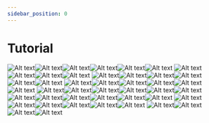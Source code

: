 ```yaml
---
sidebar_position: 0
---
```


# Tutorial 

![Alt text](image.png)![Alt text](image-1.png)![Alt text](image-2.png)![Alt text](image-3.png)![Alt text](image-4.png)![Alt text](image-5.png)
![Alt text](image-6.png)![Alt text](image-7.png)![Alt text](image-8.png)![Alt text](image-9.png)
![Alt text](image-10.png)![Alt text](image-11.png)![Alt text](image-12.png)![Alt text](image-13.png)![Alt text](image-14.png)![Alt text](image-15.png)
![Alt text](image-16.png)![Alt text](image-17.png)![Alt text](image-18.png)![Alt text](image-19.png)![Alt text](image-20.png)![Alt text](image-21.png)
![Alt text](image-22.png)![Alt text](image-23.png)![Alt text](image-24.png)![Alt text](image-25.png)![Alt text](image-26.png)![Alt text](image-27.png)
![Alt text](image-28.png)![Alt text](image-29.png)![Alt text](image-30.png)![Alt text](image-31.png)![Alt text](image-32.png)![Alt text](image-33.png)
![Alt text](image-34.png)![Alt text](image-35.png)![Alt text](image-36.png)![Alt text](image-37.png)![Alt text](image-38.png)![Alt text](image-39.png)
![Alt text](image-40.png)![Alt text](image-41.png)![Alt text](image-42.png)![Alt text](image-43.png)